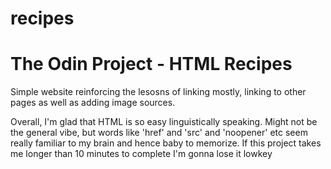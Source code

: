 # recipes
# The Odin Project - HTML Recipes

Simple website reinforcing the lesosns of linking mostly, linking to other pages as well as adding image sources. 

Overall, I'm glad that HTML is so easy linguistically speaking. Might not be the general vibe, but words like 'href' and 'src' and 'noopener' etc seem really familiar to my brain and hence baby to memorize. If this project takes me longer than 10 minutes to complete I'm gonna lose it lowkey